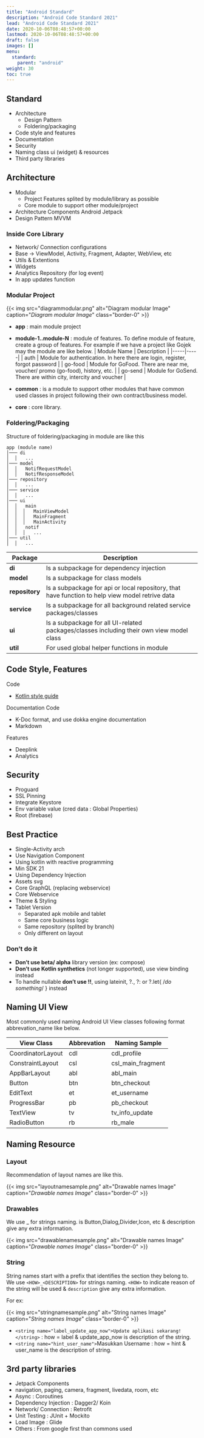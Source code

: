 ```yaml
---
title: "Android Standard"
description: "Android Code Standard 2021"
lead: "Android Code Standard 2021"
date: 2020-10-06T08:48:57+00:00
lastmod: 2020-10-06T08:48:57+00:00
draft: false
images: []
menu:
  standard:
    parent: "android"
weight: 30
toc: true
---
```




## Standard

- Architecture
  - Design Pattern
  - Foldering/packaging
- Code style and features
- Documentation
- Security
- Naming class ui (widget) & resources
- Third party libraries

## Architecture

- Modular
  - Project Features splited by module/library as possible
  - Core module to support other module/project
- Architecture Components Android Jetpack
- Design Pattern MVVM

### Inside Core Library

- Network/ Connection configurations
- Base -> ViewModel, Activity, Fragment, Adapter, WebView, etc
- Utils & Extentions
- Widgets
- Analytics Repository (for log event)
- In app updates function

### Modular Project

{{< img src="diagrammodular.png" alt="Diagram modular Image" caption="<em>Diagram modular Image</em>" class="border-0" >}}

- **app** : main module project
- **module-1..module-N** : module of features. 
  To define module of feature, create a group of features. For example if we have a project like Gojek may the module are like below.
| Module Name | Description |
|-----|-----|
| auth | Module for authentication. In here there are login, register, forgot password |
| go-food | Module for GoFood. There are near me, voucher/ promo (go-food), history, etc. |
| go-send | Module for GoSend. There are within city, intercity and voucher |

- **common** : is a module to support other modules that have common used classes in project following their own contract/business model.
- **core** : core library.

### Foldering/Packaging

Structure of foldering/packaging in module are like this

```Stucture
app (module name)
│─── di
│  │   ...
│─── model
│  │   NotifRequestModel
│  │   NotifResponseModel
│─── repository
│  │   ...
│─── service
│  │   ...
│─── ui
│  │   main
│  │  │   MainViewModel
│  │  │   MainFragment
│  │  │   MainActivity
│  │   notif
│  │  │   ...
│─── util
│  │   ...
```

| Package | Description |
|-----|-----|
| **di** | Is a subpackage for dependency injection |
| **model** | Is a subpackage for class models |
| **repository** | Is a subpackage for api or local repository, that have function to help view model retrive data |
| **service** | Is a subpackage for all background related service packages/classes |
| **ui** | Is a subpackage for all UI-related packages/classes including their own view model class |
| **util** | For used global helper functions in module |

## Code Style, Features

Code

- [Kotlin style guide](https://developer.android.com/kotlin/style-guide)

Documentation Code

- K-Doc format, and use dokka engine documentation
- Markdown

Features

- Deeplink
- Analytics

## Security

- Proguard
- SSL Pinning
- Integrate Keystore
- Env variable value (cred data : Global Properties)
- Root (firebase)

## Best Practice

- Single-Activity arch
- Use Navigation Component
- Using kotlin with reactive programming
- Min SDK 21
- Using Dependency Injection
- Assets svg
- Core GraphQL (replacing webservice)
- Core Webservice
- Theme & Styling
- Tablet Version
  - Separated apk mobile and tablet
  - Same core business logic
  - Same repository (splited by branch)
  - Only different on layout

### Don’t do it

- __Don’t use beta/ alpha__ library version (ex: compose)
- __Don’t use Kotlin synthetics__ (not longer supported), use view binding instead
- To handle nullable __don’t use !!__, using lateinit, ?., ?: or ?.let{ /*do something*/ } instead

## Naming UI View

Most commonly used naming Android UI View classes following format abbrevation_name like below.

| View Class | Abbrevation | Naming Sample |
|----|----|----|
| CoordinatorLayout | cdl | cdl_profile |
| ConstraintLayout | csl | csl_main_fragment |
| AppBarLayout | abl | abl_main |
| Button | btn | btn_checkout |
| EditText | et | et_username |
| ProgressBar | pb | pb_checkout |
| TextView | tv | tv_info_update |
| RadioButton | rb | rb_male |

## Naming Resource

### Layout
Recommendation of layout names are like this.

{{< img src="layoutnamesample.png" alt="Drawable names Image" caption="<em>Drawable names Image</em>" class="border-0" >}}

### Drawables
We use <WHAT>_<DESCRIPTION> for strings naming. <WHAT> is Button,Dialog,Divider,Icon, etc & description give any extra information.

{{< img src="drawablenamesample.png" alt="Drawable names Image" caption="<em>Drawable names Image</em>" class="border-0" >}}

### String

String names start with a prefix that identifies the section they belong to. We use ``<HOW>_<DESCRIPTION>`` for strings naming. ``<HOW>`` to indicate reason of the string will be used & ``description`` give any extra information.

For ex:

{{< img src="stringnamesample.png" alt="String names Image" caption="<em>String names Image</em>" class="border-0" >}}

* ``<string name="label_update_app_now">Update aplikasi sekarang!</string>`` : how = label & update_app_now is description of the string.
* ``<string name="hint_user_name">``Masukkan Username</string> : how = hint & user_name is the description of string.

## 3rd party libraries

- Jetpack Components
- navigation, paging, camera, fragment, livedata, room, etc
- Async : Coroutines
- Dependency Injection : Dagger2/ Koin
- Network/ Connection : Retrofit
- Unit Testing : JUnit + Mockito
- Load Image : Glide
- Others : From google first than commons used